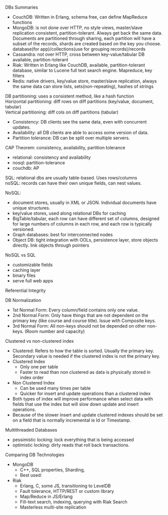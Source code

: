 DBs Summaries

* CouchDB: Written in Erlang, schema free, can define MapReduce functions
* MongoDB: is not done over HTTP,  no style views, master/slave replication consistent, partition-tolerant. Always get back the same data. Documents are partitioned through sharing, each partition will have a subset of the records, shards are created based on the key you choose. database(for app)/collections(use for grouping records)/records
* Cassandra: not over HTTP, cross between key-value/tabular DB available, partition-tolerant
* Riak: Written in Erlang like CouchDB, available, partition-tolerant database, similar to Lucene full text search engine. Mapreduce, key filters
* Redis: native drivers, key/value store, master/slave replication, always the same data can store lists, sets(non-repeating), hashes of strings

DB partitioning: uses a consistent method, like a hash function  
Horizontal partitioning: diff rows on diff partitions (key/value, document, tabular)  
Vertical partitioning: diff cols on diff partitions (tabular)  


* Consistency: DB clients see the same data, even with concurrent updates.
* Availability: all DB clients are able to access some version of data.
* Partition tolerance: DB can be split over multiple servers.

CAP Theorem: consistency, availability, partition tolerance
* relational: consistency and availability
* nosql: partition-tolerance
* couchdb: AP

SQL: relational dbs are usually table-based. Uses rows/columns  
noSQL: records can have their own unique fields, can nest values.


NoSQL:

* document stores, usually in XML or JSON. Individual documents have unique structures.
* key/value stores, used along relational DBs for caching
* BigTable/tabular, each row can have different set of columns, designed for large numbers of columns in each row, and each row is typically versioned.
* Graph databases: best for interconnected nodes
* Object DB: tight integration with OOLs, persistence layer, store objects directly. link objects through pointers

NoSQL vs SQL

* customizable fields
* caching layer
* binary files
* serve full web apps

Referential Integrity

DB Normalization

* 1st Normal Form: Every column/field contains only one value.
* 2nd Normal Form: Only have things that are not dependent on the primary key (like course and course title). Issue with Composite keys.
* 3rd Normal Form: All non-keys should not be depended on other non-keys. (Room number and capacity)

Clustered vs non-clustered index

* Clustered: Refers to how the table is sorted. Usually the primary key. Secondary value is needed if the clustered index is not the primary key.
* Clustered Index
    * Only one per table
    * Faster to read than non clustered as data is physically stored in index order
* Non Clustered Index
    * Can be used many times per table
    * Quicker for insert and update operations than a clustered index
* Both types of index will improve performance when select data with fields that use the index but will slow down update and insert operations.
* Because of the slower insert and update clustered indexes should be set on a field that is normally incremental ie Id or Timestamp.


Multithreaded Databases
* pessimistic locking: lock everything that is being accessed
* optimistic locking: dirty reads that roll back transactions. 

Comparing DB Technologies

* MongoDB
	* C++, SQL properties, Sharding, 
	* Best used: 
* Riak
	* Erlang, C, some JS, transitioning to LevelDB
	* Fault tolerance, HTTP/REST or custom library
	* Map/Reduce in JS/Erlang
	* Fill-text search, indexing, querying with Riak Search
	* Masterless multi-site replication